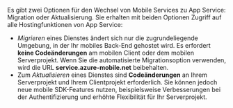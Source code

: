 Es gibt zwei Optionen für den Wechsel von Mobile Services zu App Service: Migration oder Aktualisierung. Sie erhalten mit beiden Optionen Zugriff auf alle Hostingfunktionen von App Service:

* *Migrieren* eines Dienstes ändert sich nur die zugrundeliegende Umgebung, in der Ihr mobiles Back-End gehostet wird. Es erfordert **keine Codeänderungen** am mobilen Client oder dem mobilen Serverprojekt. Wenn Sie die automatisierte Migrationsoption verwenden, wird die URL **service.azure-mobile.net** beibehalten. 
* Zum *Aktualisieren* eines Dienstes sind **Codeänderungen** an Ihrem Serverprojekt und Ihrem Clientprojekt erforderlich. Sie können jedoch neue mobile SDK-Features nutzen, beispielsweise Verbesserungen bei der Authentifizierung und erhöhte Flexibilität für Ihr Serverprojekt. 



<!--HONumber=Nov16_HO3-->


